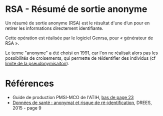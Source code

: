 # RSA - Résumé de sortie anonyme
<!-- SPDX-License-Identifier: MPL-2.0 -->

Un résumé de sortie anonyme (RSA) est le résultat d'une <link-previewer href="pseudonymisation.html" text="pseudonymisation" preview-title="Pseudonymisation" preview-text="La pseudonymisation est un traitement de données à caractère personnel qui consiste à remplacer les informations &quot;directement&quot; identifiantes par un identifiant pseudonyme artificiel. " /> d’un <link-previewer href="RSS.html" text="résumé de sortie standardisée" preview-title="RSS - Résumé de sortie standardisé" preview-text="Le résumé de sortie standardé (RSS) est constitué de l'ensemble des RUM relatifs au même séjour hospitalier d'un malade dans le secteur MCO." /> pour en retirer les informations directement identifiante.

Cette opération est réalisée par le logiciel Genrsa, pour « générateur de RSA ». 

Le terme "anonyme" a été choisi en 1991, car l'on ne réalisait alors pas les possibilités de croisements, qui permette de réidentifier des individus (cf [limite de la pseudonymisaiton](pseudonymisation.md#limite)).


# Références

- Guide de production PMSI-MCO de l'ATIH, [bas de page 23](https://solidarites-sante.gouv.fr/IMG/pdf/guide_pmsi_mco.pdf#page=23)
- [Données de santé : anonymat et risque de ré-identification](https://drees.solidarites-sante.gouv.fr/IMG/pdf/dss64-2.pdf#page=9), DREES, 2015 - page 9
